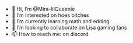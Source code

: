 - 👋 Hi, I’m @Mira-lilQueenie
- 👀 I’m interested on hoes bitches 
- 🌱 I’m currently learning math and editing
- 💞️ I’m looking to collaborate on Lisa gaming fans
- 📫 How to reach me: on discord

<!---
Mira-lilQueenie/Mira-lilQueenie is a ✨ special ✨ repository because its `README.md` (this file) appears on your GitHub profile.
You can click the Preview link to take a look at your changes.
--->
